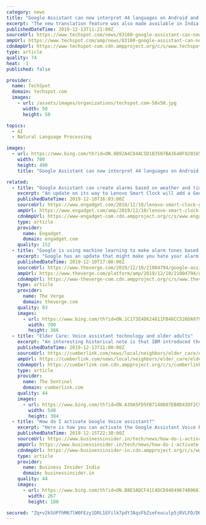```yaml
---
category: news
title: "Google Assistant can now interpret 44 languages on Android and iOS"
excerpt: "The new translation feature was also made available in India in September alongside a dedicated phone line for people without internet access. Google is also working on an even more impressive feature dubbed \"Transalatotron,\" which is the company's way of saying it uses machine learning and advanced speech synthesis to enable a speech-to-speech ..."
publishedDateTime: 2019-12-13T11:21:00Z
sourceUrl: https://www.techspot.com/news/83160-google-assistant-can-now-interpret-44-languages-android.html
ampUrl: https://www.techspot.com/amp/news/83160-google-assistant-can-now-interpret-44-languages-android.html
cdnAmpUrl: https://www-techspot-com.cdn.ampproject.org/c/s/www.techspot.com/amp/news/83160-google-assistant-can-now-interpret-44-languages-android.html
type: article
quality: 74
heat: -1
published: false

provider:
  name: TechSpot
  domain: techspot.com
  images:
    - url: /assets/images/organizations/techspot.com-50x50.jpg
      width: 50
      height: 50

topics:
  - AI
  - Natural Language Processing

images:
  - url: https://www.bing.com/th?id=ON.8B92A4C84AC5D1B3507BA3640F020165
    width: 700
    height: 490
    title: "Google Assistant can now interpret 44 languages on Android and iOS"

related:
  - title: "Google Assistant can create alarms based on weather and time of day"
    excerpt: "An update on its way to Lenovo Smart Clock will add a Google Assistant option that can switch up the alarm ringtone based on factors such as the time of day and the weather. In fact, Google's AI can create and curate the piano ringtones for you. Machine learning tech from the Magenta project powers the feature, which is called Impromptu."
    publishedDateTime: 2019-12-10T16:03:00Z
    sourceUrl: https://www.engadget.com/2019/12/10/lenovo-smart-clock-google-ai-smart-alarm-ringtones/
    ampUrl: https://www.engadget.com/amp/2019/12/10/lenovo-smart-clock-google-ai-smart-alarm-ringtones/
    cdnAmpUrl: https://www-engadget-com.cdn.ampproject.org/c/s/www.engadget.com/amp/2019/12/10/lenovo-smart-clock-google-ai-smart-alarm-ringtones/
    type: article
    provider:
      name: Engadget
      domain: engadget.com
    quality: 152
  - title: "Google is using machine learning to make alarm tones based on the time and weather"
    excerpt: "Google has an update that might make you hate your alarm a little bit less: a new feature lets it automatically change up what your alarm plays based on the time of day and the weather, theoretically playing something slightly more appropriate than the same awful song you hear day in and out. At least, it’ll be nice as long as you’re okay ..."
    publishedDateTime: 2019-12-10T17:00:00Z
    sourceUrl: https://www.theverge.com/2019/12/10/21004794/google-assistant-piano-ai-alarm-clock-feature-impromptu-lenovo
    ampUrl: https://www.theverge.com/platform/amp/2019/12/10/21004794/google-assistant-piano-ai-alarm-clock-feature-impromptu-lenovo
    cdnAmpUrl: https://www-theverge-com.cdn.ampproject.org/c/s/www.theverge.com/platform/amp/2019/12/10/21004794/google-assistant-piano-ai-alarm-clock-feature-impromptu-lenovo
    type: article
    provider:
      name: The Verge
      domain: theverge.com
    quality: 83
    images:
      - url: https://www.bing.com/th?id=ON.1C173E4D624811FB46CC526DA9790F5D
        width: 700
        height: 366
  - title: "Elder Care: Voice assistant technology and older adults"
    excerpt: "An interesting historical note is that IBM introduced the first digital speech recognition tool in 1961, which understood 16 words and nine digits. By 1972, Carnegie Mellon had developed a program that recognized about 1000 words. The technology continued to improve and began to be widely used with the release of Apple’s Siri in 2011 ..."
    publishedDateTime: 2019-12-13T11:00:00Z
    sourceUrl: https://cumberlink.com/news/local/neighbors/elder_care/elder-care-voice-assistant-technology-and-older-adults/article_828dce70-972b-53cf-b03b-dfa936235e3b.html
    ampUrl: https://cumberlink.com/news/local/neighbors/elder_care/elder-care-voice-assistant-technology-and-older-adults/article_828dce70-972b-53cf-b03b-dfa936235e3b.amp.html
    cdnAmpUrl: https://cumberlink-com.cdn.ampproject.org/c/s/cumberlink.com/news/local/neighbors/elder_care/elder-care-voice-assistant-technology-and-older-adults/article_828dce70-972b-53cf-b03b-dfa936235e3b.amp.html
    type: article
    provider:
      name: The Sentinel
      domain: cumberlink.com
    quality: 44
    images:
      - url: https://www.bing.com/th?id=ON.A39A5FD5FB7140807EB8D43DF2C9E24F
        width: 540
        height: 304
  - title: "How do I activate Google Voice assistant?"
    excerpt: "Here is how you can activate the Google Assistant Voice Recognition feature. Steps to activate Google Voice Assistant on your phone Note: If the voice search is available in your language and country, you can make use of some commands in your own language. Some commands are not available in all languages."
    publishedDateTime: 2019-12-15T22:30:00Z
    sourceUrl: https://www.businessinsider.in/tech/news/how-do-i-activate-google-voice-assistant/articleshow/72697529.cms
    ampUrl: https://www.businessinsider.in/tech/news/how-do-i-activate-google-voice-assistant/amp_articleshow/72697529.cms
    cdnAmpUrl: https://www-businessinsider-in.cdn.ampproject.org/c/s/www.businessinsider.in/tech/news/how-do-i-activate-google-voice-assistant/amp_articleshow/72697529.cms
    type: article
    provider:
      name: Business Insider India
      domain: businessinsider.in
    quality: 44
    images:
      - url: https://www.bing.com/th?id=ON.B8E3ADCF41C4DCD94649674B96615389
        width: 267
        height: 188

secured: "Zq+v2k5UPfhM67lW0FEzy1DRL1EFilk7pdYJAqsFbZseFeuculp5jRVLFD/DHrCwSHLbtz4YPyzM0wdnI56aSlxfvptdczYJvJx8Gx9P4yZnvXDz8vc/mwRGhd5zKaZ7wcAL6oUEA7nnZOYXwDCKTUsuax9Dyjce7IASiE+B9IeGtm9rMgsVDjki73XghdoNb9O2WrUZlTJ+H9GdoKCc/K1uB+fS5+dpRJpYpqhBrI6VzSWluhMSyUPynTm/jNfmouzmPV7YABR7zabyrFmsHw==;rTi6ORehMzZwN8+MulAVZg=="
---
```


